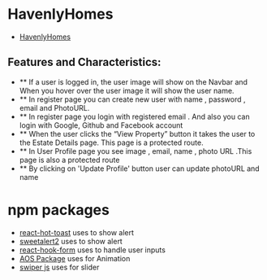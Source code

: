 # HavenlyHomes

- [HavenlyHomes](https://assignment9-b30a7.web.app/) 

## Features and Characteristics:
- ** If a user is logged in, the user image will show on the Navbar and When you hover over the user image it will show the user name.
- ** In register page you can create new user with name , password , email and PhotoURL.
- ** In register page you login with registered email . And also you can login with  Google, Github and Facebook account
- ** When the user clicks the “View Property” button it takes the user to the Estate Details page. This page is a protected route. 
- ** In User Profile page you see image , email, name , photo URL .This page is also a protected route
- **  By  clicking on 'Update Profile'  button user can update photoURL and name

# npm packages

- [react-hot-toast](https://react-hot-toast.com/) uses  to show alert 
- [sweetalert2](https://sweetalert2.github.io/) uses  to show alert
- [react-hook-form](https://react-hook-form.com/) uses  to handle user inputs 
- [AOS Package](https://michalsnik.github.io/aos/) uses  for Animation 
- [swiper js](https://swiperjs.com/) uses  for slider 
